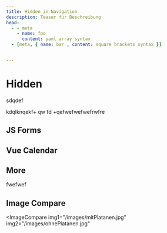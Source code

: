 ```yaml
---
title: Hidden in Navigation
description: Teaser für Beschreibung
head:
  - - meta
    - name: foo
      content: yaml array syntax
  - [meta, { name: bar , content: square brackets syntax }]


---
```


# Hidden

sdqdef

kdqlknqekf+
qw
fd
+qefwefwefwefrwfre

## JS Forms
<ClientOnly>
  <JsForm></JsForm>
</ClientOnly>


## Vue Calendar

<ClientOnly>
  <VueDatePick></VueDatePick>
</ClientOnly>



## More 
<ClientOnly>
<FormTest />
</ClientOnly>

fwefwef

<!--
--> 

## Image Compare

<ImageCompare
  img1="/images/mitPlatanen.jpg"
  img2="/images/ohnePlatanen.jpg"
  >
  </ImageCompare>


<!-- -->

